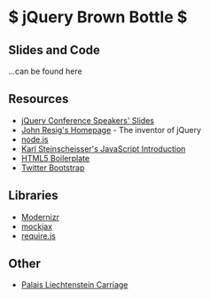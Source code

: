 # $ jQuery Brown Bottle $

## Slides and Code
...can be found here

## Resources
*   [jQuery Conference Speakers' Slides](http://lanyrd.com/2013/jqueryeurope/)
*   [John Resig's Homepage](http://ejohn.org/) - The inventor of jQuery
*   [node.js](http://nodejs.org/)
*   [Karl Steinscheisser's JavaScript Introduction](http://www.youtube.com/watch?v=NN0Q7-2pH_o)
*   [HTML5 Boilerplate](http://html5boilerplate.com/)
*   [Twitter Bootstrap](http://twitter.github.io/bootstrap/)

## Libraries
*   [Modernizr](http://modernizr.com/)
*   [mockjax](https://github.com/appendto/jquery-mockjax)
*   [require.js](http://requirejs.org/)

## Other
*   [Palais Liechtenstein Carriage](http://www.360gradpanorama.at/virtueller-rundgang/360video/kutsche/)
